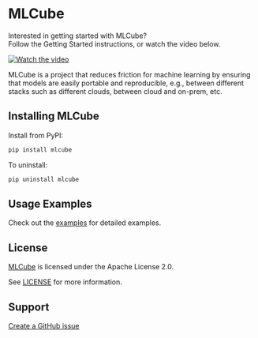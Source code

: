# MLCube

Interested in getting started with MLCube?   
Follow the Getting Started instructions, or watch the video below.

[![Watch the video](http://img.youtube.com/vi/YmaXNIliPrc/0.jpg)](https://youtu.be/YmaXNIliPrc)


MLCube is a project that reduces friction for machine learning by ensuring that models are easily portable and reproducible, e.g., between different stacks such as different clouds, between cloud and on-prem, etc.

## Installing MLCube

Install from PyPI:  
```sh
pip install mlcube
```

To uninstall:

```sh
pip uninstall mlcube
```


## Usage Examples

Check out the [examples](https://github.com/mlcommons/mlcube_examples) for detailed examples.

## License
[MLCube](https://github.com/mlcommons/mlcube/) is licensed under the Apache License 2.0. 

See [LICENSE](https://github.com/mlcommons/mlcube/blob/master/LICENSE) for more information.

## Support

[Create a GitHub issue](https://github.com/mlcommons/mlcube/issues/new/choose)
